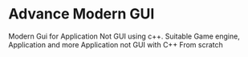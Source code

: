 # Advance Modern GUI
Modern Gui for Application Not GUI using c++.
Suitable Game engine, Application and more Application not GUI with C++ From scratch
